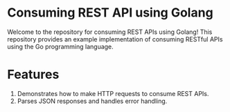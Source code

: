 # Consuming REST API using Golang
Welcome to the repository for consuming REST APIs using Golang! This repository provides an example implementation of consuming RESTful APIs using the Go programming language.

# Features
1. Demonstrates how to make HTTP requests to consume REST APIs.
2. Parses JSON responses and handles error handling.



